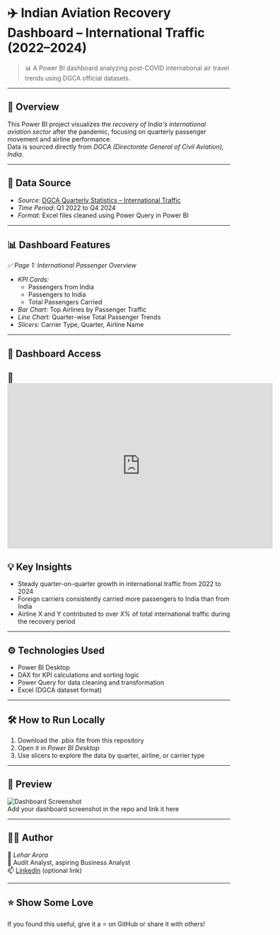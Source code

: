 # ✈️ Indian Aviation Recovery Dashboard – International Traffic (2022–2024)

> 📊 A Power BI dashboard analyzing post-COVID international air travel trends using DGCA official datasets.

---

## 📌 Overview

This Power BI project visualizes the *recovery of India's international aviation sector* after the pandemic, focusing on quarterly passenger movement and airline performance.  
Data is sourced directly from *DGCA (Directorate General of Civil Aviation), India*.

---

## 📁 Data Source

- *Source:* [DGCA Quarterly Statistics – International Traffic](https://dgca.gov.in/digigov-portal/?page=jsp/dgca/statistics/dataSummary/statisticsView.jsp)
- *Time Period:* Q1 2022 to Q4 2024
- *Format:* Excel files cleaned using Power Query in Power BI

---

## 📊 Dashboard Features

*✅ Page 1: International Passenger Overview*
- *KPI Cards:* 
  - Passengers from India  
  - Passengers to India  
  - Total Passengers Carried
- *Bar Chart:* Top Airlines by Passenger Traffic
- *Line Chart:* Quarter-wise Total Passenger Trends
- *Slicers:* Carrier Type, Quarter, Airline Name

---

## 📎 Dashboard Access

🔗   <iframe title="International Airline Trends - Post Covid" width="600" height="373.5" src="https://app.powerbi.com/view?r=eyJrIjoiZTg5MTRjYzQtODdlNC00ZTkyLWIxNzAtMzFmNWNiYTc3ZDE4IiwidCI6ImFhMmU4Y2QzLWQwMWYtNGY5Ni05MmNlLTFmNGRkNmUxNzhlNyJ9&embedImagePlaceholder=true" frameborder="0" allowFullScreen="true"></iframe>
---

## 💡 Key Insights

- Steady quarter-on-quarter growth in international traffic from 2022 to 2024
- Foreign carriers consistently carried more passengers to India than from India
- Airline X and Y contributed to over *X%* of total international traffic during the recovery period

---

## ⚙️ Technologies Used

- Power BI Desktop
- DAX for KPI calculations and sorting logic
- Power Query for data cleaning and transformation
- Excel (DGCA dataset format)

---

## 🛠 How to Run Locally

1. Download the .pbix file from this repository
2. Open it in *Power BI Desktop*
3. Use slicers to explore the data by quarter, airline, or carrier type

---

## 📸 Preview

![Dashboard Screenshot](dashboard_preview.png)  
Add your dashboard screenshot in the repo and link it here

---

## 🙋‍♀️ Author

👤 *Lehar Arora*  
💼 Audit Analyst, aspiring Business Analyst  
📫 [LinkedIn](#) (optional link)

---

## ⭐️ Show Some Love

If you found this useful, give it a ⭐️ on GitHub or share it with others!
